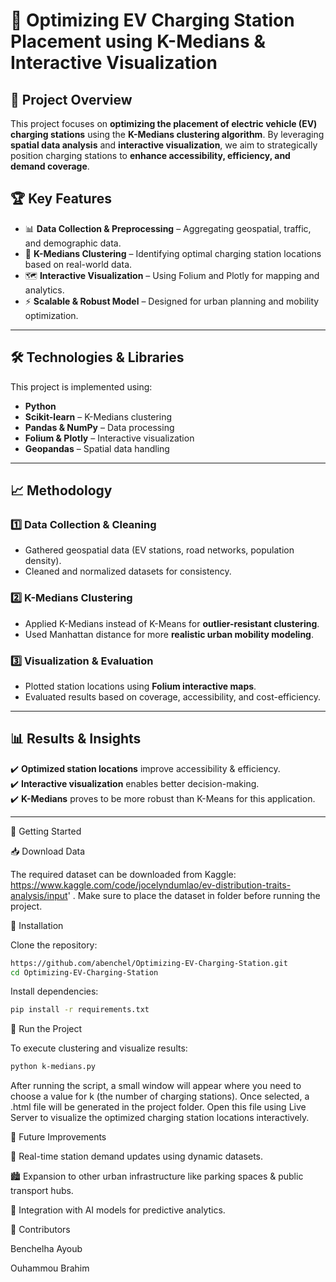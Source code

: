 # 🚀 Optimizing EV Charging Station Placement using K-Medians & Interactive Visualization

## 📌 Project Overview

This project focuses on **optimizing the placement of electric vehicle (EV) charging stations** using the **K-Medians clustering algorithm**. By leveraging **spatial data analysis** and **interactive visualization**, we aim to strategically position charging stations to **enhance accessibility, efficiency, and demand coverage**.

## 🏆 Key Features

- 📊 **Data Collection & Preprocessing** – Aggregating geospatial, traffic, and demographic data.
- 📌 **K-Medians Clustering** – Identifying optimal charging station locations based on real-world data.
- 🗺️ **Interactive Visualization** – Using Folium and Plotly for mapping and analytics.
- ⚡ **Scalable & Robust Model** – Designed for urban planning and mobility optimization.

---

## 🛠️ Technologies & Libraries

This project is implemented using:

- **Python**
- **Scikit-learn** – K-Medians clustering
- **Pandas & NumPy** – Data processing
- **Folium & Plotly** – Interactive visualization
- **Geopandas** – Spatial data handling

---

## 📈 Methodology

### 1️⃣ Data Collection & Cleaning
   - Gathered geospatial data (EV stations, road networks, population density).  
   - Cleaned and normalized datasets for consistency.

### 2️⃣ K-Medians Clustering
   - Applied K-Medians instead of K-Means for **outlier-resistant clustering**.  
   - Used Manhattan distance for more **realistic urban mobility modeling**.

### 3️⃣ Visualization & Evaluation
   - Plotted station locations using **Folium interactive maps**.  
   - Evaluated results based on coverage, accessibility, and cost-efficiency.

---

## 📊 Results & Insights

✔️ **Optimized station locations** improve accessibility & efficiency.  
✔️ **Interactive visualization** enables better decision-making.  
✔️ **K-Medians** proves to be more robust than K-Means for this application.

---

🚀 Getting Started

📥 Download Data

The required dataset can be downloaded from Kaggle: https://www.kaggle.com/code/jocelyndumlao/ev-distribution-traits-analysis/input' . Make sure to place the dataset in folder before running the project.


📌 Installation

Clone the repository:

```bash
https://github.com/abenchel/Optimizing-EV-Charging-Station.git
cd Optimizing-EV-Charging-Station
```


Install dependencies:
```bash
pip install -r requirements.txt
```

🏃 Run the Project

To execute clustering and visualize results:

```bash
python k-medians.py
```

After running the script, a small window will appear where you need to choose a value for k (the number of charging stations). Once selected, a .html file will be generated in the project folder. Open this file using Live Server to visualize the optimized charging station locations interactively.

🎯 Future Improvements

🔄 Real-time station demand updates using dynamic datasets.

🏙 Expansion to other urban infrastructure like parking spaces & public transport hubs.

🧠 Integration with AI models for predictive analytics.

👥 Contributors

Benchelha Ayoub

Ouhammou Brahim
